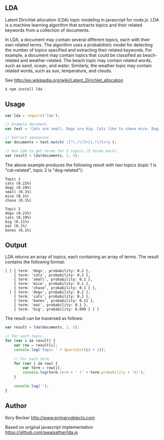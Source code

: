 ﻿LDA
--------

Latent Dirichlet allocation (LDA) topic modeling in javascript for node.js.
LDA is a machine learning algorithm that extracts topics and their related keywords from a collection of documents.

In LDA, a document may contain several different topics, each with their own related terms. The algorithm uses a probabilistic model for detecting the number of topics specified and extracting their related keywords. For example, a document may contain topics that could be classified as beach-related and weather-related. The beach topic may contain related words, such as sand, ocean, and water. Similarly, the weather topic may contain related words, such as sun, temperature, and clouds.

See http://en.wikipedia.org/wiki/Latent_Dirichlet_allocation

```bash
$ npm install lda
```

## Usage
```javascript
var lda = require('lda');

// Example document.
var text = 'Cats are small. Dogs are big. Cats like to chase mice. Dogs like to eat bones.';

// Extract sentences.
var documents = text.match( /[^\.!\?]+[\.!\?]+/g );

// Run LDA to get terms for 2 topics (5 terms each).
var result = lda(documents, 2, 5);
```

The above example produces the following result with two topics (topic 1 is "cat-related", topic 2 is "dog-related"):
```
Topic 1
cats (0.21%)
dogs (0.19%)
small (0.1%)
mice (0.1%)
chase (0.1%)

Topic 2
dogs (0.21%)
cats (0.19%)
big (0.11%)
eat (0.1%)
bones (0.1%)
```

## Output

LDA returns an array of topics, each containing an array of terms. The result contains the following format:

```
[ [ { term: 'dogs', probability: 0.2 },
    { term: 'cats', probability: 0.2 },
    { term: 'small', probability: 0.1 },
    { term: 'mice', probability: 0.1 },
    { term: 'chase', probability: 0.1 } ],
  [ { term: 'dogs', probability: 0.2 },
    { term: 'cats', probability: 0.2 },
    { term: 'bones', probability: 0.11 },
    { term: 'eat', probability: 0.1 },
    { term: 'big', probability: 0.099 } ] ]
```

The result can be traversed as follows:

```javascript
var result = lda(documents, 2, 5);

// For each topic.
for (var i in result) {
	var row = result[i];
	console.log('Topic ' + (parseInt(i) + 1));
	
	// For each term.
	for (var j in row) {
		var term = row[j];
		console.log(term.term + ' (' + term.probability + '%)');
	}
	
	console.log('');
}
```

## Author

Kory Becker
http://www.primaryobjects.com

Based on original javascript implementation
https://github.com/awaisathar/lda.js
